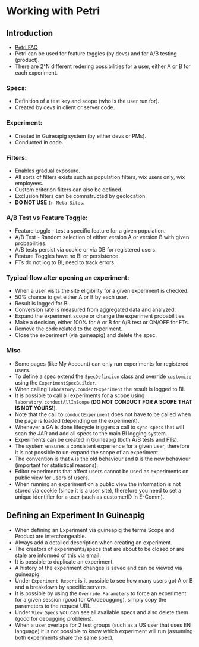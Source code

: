 # Working with Petri
## Introduction

* [Petri FAQ](https://kb.wixpress.com/pages/viewpage.action?title=Petri&spaceKey=hoopoe)
* Petri can be used for feature toggles (by devs) and for A/B testing (product).
* There are 2^N different redering possibilities for a user, either A or B for each experiment.

### Specs:
* Definition of a test key and scope (who is the user run for).
* Created by devs in client or server code.

### Experiment:
* Created in Guineapig system (by either devs or PMs).
* Conducted in code.

### Filters:
* Enables gradual exposure.
* All sorts of filters exists such as population filters, wix users only, wix employees.
* Custom criterion filters can also be defined.
* Exclusion filters can be comnstructed by geolocation.
* **DO NOT USE** `In Meta Sites`.
    
### A/B Test vs Feature Toggle:
* Feature toggle - test a specific feature for a given population.
* A/B Test - Random selection of either version A or version B with given probabilities.
* A/B tests persist via cookie or via DB for registered users.
* Feature Toggles have no BI or persistence.
* FTs do not log to BI, need to track errors.
 
### Typical flow after opening an experiment:
* When a user visits the site eligibility for a given experiment is checked.
* 50% chance to get either A or B by each user.
* Result is logged for BI.
* Conversion rate is measured from aggregated data and analyzed.
* Expand the experiment scope or change the experiment probabilities.
* Make a decision, either 100% for A or B for A/B test or ON/OFF for FTs.
* Remove the code related to the experiment.
* Close the experiment (via guineapig) and delete the spec.

### Misc
* Some pages (like My Account) can only run experiments for registered users.
* To define a spec extend the `SpecDefiniion` class and override `customize` using the `ExperimentSpecBuilder`.
* When calling `laboratory.condectExperiment` the result is logged to BI.
* It is possible to call all experiments for a scope using `laboratory.conductAllInScope` (**DO NOT CONDUCT FOR A SCOPE THAT IS NOT YOURS!**).
* Note that the call to `conductExperiment` does not have to be called when the page is loaded (depending on the experiment).
* Whenever a GA is done lifecycle triggers a call to `sync-specs` that will scan the JAR and add all specs to the main BI logging system.
* Experiments can be created in Guineapig (both A/B tests and FTs).
* The system ensures a consistent experience for a given user, therefore it is not possible to un-expand the scope of an experiment.
* The convention is that `A` is the old behaviour and `B` is the new behaviour (important for statistical reasons).
* Editor experiments that affect users cannot be used as experiments on public view for users of users.
* When running an experiment on a public view the information is not stored via cookie (since it is a user site), therefore you need to set a unique identifier for a user (such as customerID in E-Comm).

## Defining an Experiment In Guineapig
* When defining an Experiment via guineapig the terms Scope and Product are interchangeable.
* Always add a detailed description when creating an experiment.
* The creators of experiments/specs that are about to be closed or are stale are informed of this via email.
* It is possible to duplicate an experiment.
* A history of the experiment changes is saved and can be viewed via guineapig.
* Under `Experiment Report` is it possible to see how many users got A or B and a breakdown by specific servers.
* It is possible by using the `Override Parameters` to force an experiment for a given session (good for QA/debugging), simply copy the parameters to the request URL.
* Under `View Specs` you can see all available specs and also delete them (good for debugging problems).
* When a user overlaps for 2 test groups (such as a US user that uses EN language) it is not possible to know which experiment will run (assuming both experiments share the same spec).